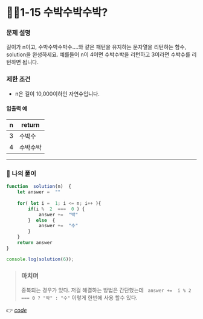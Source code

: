 # 👩‍💻1-15 수박수박수박?
### 문제 설명

길이가 n이고,  수박수박수박수....와 같은 패턴을 유지하는 문자열을 리턴하는 함수, solution을 완성하세요. 예를들어 n이 4이면  수박수박을 리턴하고 3이라면  수박수를 리턴하면 됩니다.

### 제한 조건

-   n은 길이 10,000이하인 자연수입니다.

#### 입출력 예
| n | return |
|--|--|
| 3 | 수박수 |
| 4 | 수박수박 |

---
### 👤 나의 풀이
```js
function  solution(n)  {
	let answer =  ""
	
	for( let i =  1; i <= n; i++ ){
		if(i %  2  ===  0 ) {
			answer +=  "박"
		}  else  {
			answer +=  "수"
		}
	}
	return answer
}

console.log(solution(6));
```
> ### 마치며
>  중복되는 경우가 있다. 저걸 해결하는 방법은 간단했는데 
>  ` answer +=  i % 2 === 0 ? "박" : "수"` 이렇게 한번에 사용 할수 있다.

👉 [*code*](https://github.com/gay0ung/Algorithm/blob/master/PROGRAMMERS/LEVEL_01/%E2%9C%A8%20code-re/15_%EC%88%98%EB%B0%95.html) 




